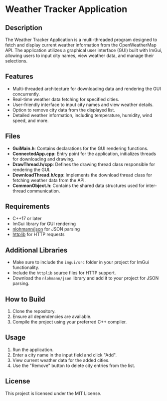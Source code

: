 # Weather Tracker Application

## Description
The Weather Tracker Application is a multi-threaded program designed to fetch and display current weather information from the OpenWeatherMap API. The application utilizes a graphical user interface (GUI) built with ImGui, allowing users to input city names, view weather data, and manage their selections.

## Features
- Multi-threaded architecture for downloading data and rendering the GUI concurrently.
- Real-time weather data fetching for specified cities.
- User-friendly interface to input city names and view weather details.
- Option to remove city data from the displayed list.
- Detailed weather information, including temperature, humidity, wind speed, and more.

## Files
- **GuiMain.h**: Contains declarations for the GUI rendering functions.
- **ConnectedApp.cpp**: Entry point for the application, initializes threads for downloading and drawing.
- **DrawThread.h/cpp**: Defines the drawing thread class responsible for rendering the GUI.
- **DownloadThread.h/cpp**: Implements the download thread class for fetching weather data from the API.
- **CommonObject.h**: Contains the shared data structures used for inter-thread communication.

## Requirements
- C++17 or later
- ImGui library for GUI rendering
- [nlohmann/json](https://github.com/nlohmann/json) for JSON parsing
- [httplib](https://github.com/yhirose/cpp-httplib) for HTTP requests

## Additional Libraries
- Make sure to include the `imgui/src` folder in your project for ImGui functionality.
- Include the `httplib` source files for HTTP support.
- Download the `nlohmann/json` library and add it to your project for JSON parsing.

## How to Build
1. Clone the repository.
2. Ensure all dependencies are available.
3. Compile the project using your preferred C++ compiler.

## Usage
1. Run the application.
2. Enter a city name in the input field and click "Add".
3. View current weather data for the added cities.
4. Use the "Remove" button to delete city entries from the list.

## License
This project is licensed under the MIT License.

